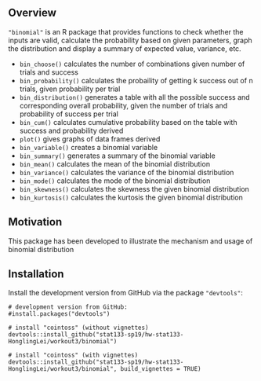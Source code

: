 ## Overview

`"binomial"` is an R package 
that provides functions to check whether the inputs are valid, calculate the probability based on given parameters, graph the distribution and display a summary of expected value, variance, etc.

* `bin_choose()` calculates the number of combinations given number of trials and success
* `bin_probability()` calculates the probaility of getting k success out of n trials, given probability per trial
* `bin_distribution()` generates a table with all the possible success and corresponding overall probability, given the number of trials and probability of success per trial
* `bin_cum()` calculates cumulative probability based on the table with success and probability derived
* `plot()` gives graphs of data frames derived
* `bin_variable()` creates a binomial variable
* `bin_summary()` generates a summary of the binomial variable
* `bin_mean()` calculates the mean of the binomial distribution  
* `bin_variance()` calculates the variance of the binomial distribution 
* `bin_mode()` calculates the mode of the binomial distribution  
* `bin_skewness()` calculates the skewness the given binomial distribution       
* `bin_kurtosis()` calculates the kurtosis the given binomial distribution  


## Motivation

This package has been developed to illustrate the mechanism and usage of binomial distribution


## Installation

Install the development version from GitHub via the package `"devtools"`:

```{r}
# development version from GitHub:
#install.packages("devtools") 

# install "cointoss" (without vignettes)
devtools::install_github("stat133-sp19/hw-stat133-HonglingLei/workout3/binomial")

# install "cointoss" (with vignettes)
devtools::install_github("stat133-sp19/hw-stat133-HonglingLei/workout3/binomial", build_vignettes = TRUE)
```
